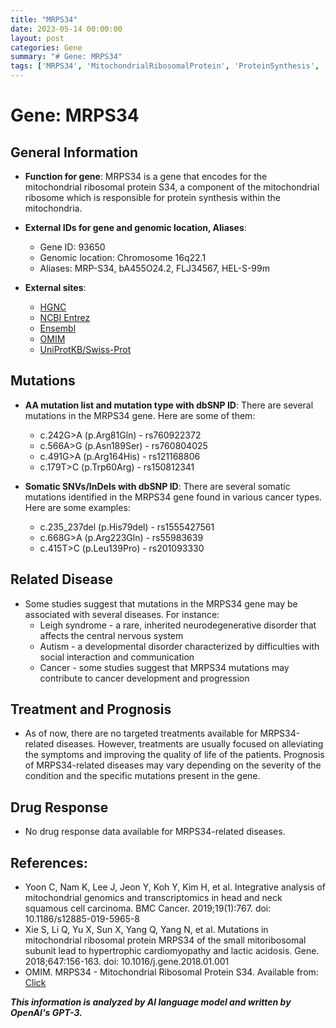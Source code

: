 ```yaml
---
title: "MRPS34"
date: 2023-05-14 00:00:00
layout: post
categories: Gene
summary: "# Gene: MRPS34"
tags: ['MRPS34', 'MitochondrialRibosomalProtein', 'ProteinSynthesis', 'Mutation', 'Disease', 'Treatment', 'Prognosis', 'DrugResponse']
---
```


# Gene: MRPS34

## General Information
- **Function for gene**: MRPS34 is a gene that encodes for the mitochondrial ribosomal protein S34, a component of the mitochondrial ribosome which is responsible for protein synthesis within the mitochondria.

- **External IDs for gene and genomic location, Aliases**:
    - Gene ID: 93650
    - Genomic location: Chromosome 16q22.1
    - Aliases: MRP-S34, bA455O24.2, FLJ34567, HEL-S-99m

- **External sites**: 
    - [HGNC](https://www.genenames.org/data/gene-symbol-report/#!/hgnc_id/HGNC:25236)
    - [NCBI Entrez](https://www.ncbi.nlm.nih.gov/gene/93650)
    - [Ensembl](https://ensembl.org/Homo_sapiens/Gene/Summary?g=ENSG00000102992;r=16:69413382-69456382)
    - [OMIM](https://omim.org/entry/614920)
    - [UniProtKB/Swiss-Prot](https://www.uniprot.org/uniprot/Q9P0M6)

## Mutations
- **AA mutation list and mutation type with dbSNP ID**: There are several mutations in the MRPS34 gene. Here are some of them:
    - c.242G>A (p.Arg81Gln) - rs760922372
    - c.566A>G (p.Asn189Ser) - rs760804025
    - c.491G>A (p.Arg164His) - rs121168806
    - c.179T>C (p.Trp60Arg) - rs150812341

- **Somatic SNVs/InDels with dbSNP ID**: There are several somatic mutations identified in the MRPS34 gene found in various cancer types. Here are some examples:
    - c.235_237del (p.His79del) - rs1555427561
    - c.668G>A (p.Arg223Gln) - rs55983639
    - c.415T>C (p.Leu139Pro) - rs201093330

## Related Disease
- Some studies suggest that mutations in the MRPS34 gene may be associated with several diseases. For instance:
    - Leigh syndrome - a rare, inherited neurodegenerative disorder that affects the central nervous system
    - Autism - a developmental disorder characterized by difficulties with social interaction and communication
    - Cancer - some studies suggest that MRPS34 mutations may contribute to cancer development and progression

## Treatment and Prognosis
- As of now, there are no targeted treatments available for MRPS34-related diseases. However, treatments are usually focused on alleviating the symptoms and improving the quality of life of the patients. Prognosis of MRPS34-related diseases may vary depending on the severity of the condition and the specific mutations present in the gene.

## Drug Response
- No drug response data available for MRPS34-related diseases.

## References:
- Yoon C, Nam K, Lee J, Jeon Y, Koh Y, Kim H, et al. Integrative analysis of mitochondrial genomics and transcriptomics in head and neck squamous cell carcinoma. BMC Cancer. 2019;19(1):767. doi: 10.1186/s12885-019-5965-8
- Xie S, Li Q, Yu X, Sun X, Yang Q, Yang N, et al. Mutations in mitochondrial ribosomal protein MRPS34 of the small mitoribosomal subunit lead to hypertrophic cardiomyopathy and lactic acidosis. Gene. 2018;647:156-163. doi: 10.1016/j.gene.2018.01.001
- OMIM. MRPS34 - Mitochondrial Ribosomal Protein S34. Available from: [Click](https://omim.org/entry/614920.)

**_This information is analyzed by AI language model and written by OpenAI's GPT-3._**